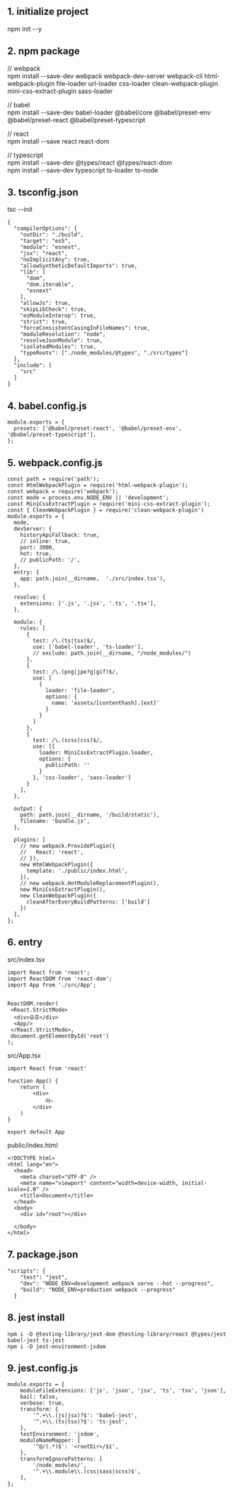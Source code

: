 ## 1. initialize project
npm init --y
## 2. npm package
// webpack  
npm install --save-dev webpack webpack-dev-server webpack-cli html-webpack-plugin file-loader url-loader css-loader clean-webpack-plugin mini-css-extract-plugin sass-loader 

// babel   
npm install --save-dev babel-loader @babel/core @babel/preset-env @babel/preset-react @babel/preset-typescript   

// react  
npm install --save react react-dom   

// typescript  
npm install --save-dev @types/react @types/react-dom   
npm install --save-dev typescript ts-loader ts-node

## 3. tsconfig.json
tsc --init  
```
{
  "compilerOptions": {
    "outDir": "./build",
    "target": "es5",
    "module": "esnext",
    "jsx": "react",
    "noImplicitAny": true,
    "allowSyntheticDefaultImports": true,
    "lib": [
      "dom",
      "dom.iterable",
      "esnext"
    ],
    "allowJs": true,
    "skipLibCheck": true,
    "esModuleInterop": true,
    "strict": true,
    "forceConsistentCasingInFileNames": true,
    "moduleResolution": "node",
    "resolveJsonModule": true,
    "isolatedModules": true,
    "typeRoots": ["./node_modules/@types", "./src/types"]
  },
  "include": [
    "src"
  ]
}
```
## 4. babel.config.js
```
module.exports = {
  presets: ['@babel/preset-react', '@babel/preset-env', '@babel/preset-typescript'],
};
```

## 5. webpack.config.js
```
const path = require('path');
const HtmlWebpackPlugin = require('html-webpack-plugin');
const webpack = require('webpack');
const mode = process.env.NODE_ENV || 'development';
const MiniCssExtractPlugin = require('mini-css-extract-plugin');
const { CleanWebpackPlugin } = require('clean-webpack-plugin')
module.exports = {
  mode,
  devServer: {
    historyApiFallback: true,
    // inline: true,
    port: 3000,
    hot: true,
    // publicPath: '/',
  },
  entry: {
    app: path.join(__dirname,  './src/index.tsx'),
  },

  resolve: {
    extensions: ['.js', '.jsx', '.ts', '.tsx'],
  },

  module: {
    rules: [
      {
        test: /\.(ts|tsx)$/,
        use: ['babel-loader', 'ts-loader'],
        // exclude: path.join(__dirname, "/node_modules/")
      },
      {
        test: /\.(png|jpe?g|gif)$/,
        use: [
          {
            loader: 'file-loader',
            options: {
              name: 'assets/[contenthash].[ext]'
            }
          }
        ]
      },
      {
        test: /\.(scss|css)$/,
        use: [{
          loader: MiniCssExtractPlugin.loader,
          options: {
            publicPath: ''
          }
        }, 'css-loader', 'sass-loader']
      }
    ],
  },

  output: {
    path: path.join(__dirname, '/build/static'),
    filename: 'bundle.js',
  },

  plugins: [
    // new webpack.ProvidePlugin({
    //   React: 'react',
    // }),
    new HtmlWebpackPlugin({
      template: './public/index.html',
    }),
    // new webpack.HotModuleReplacementPlugin(),
    new MiniCssExtractPlugin(),
    new CleanWebpackPlugin({
      cleanAfterEveryBuildPatterns: ['build']
    })
  ],
};
```
## 6. entry
src/index.tsx
```
import React from 'react';
import ReactDOM from 'react-dom'; 
import App from './src/App';

 
ReactDOM.render( 
 <React.StrictMode> 
  <div>요호</div>
  <App/>
 </React.StrictMode>,
 document.getElementById('root') 
);
```
src/App.tsx
```
import React from 'react'

function App() {
    return (
        <div>
            어~
        </div>
    )
}

export default App
```
public/index.html
```
<!DOCTYPE html>
<html lang="en">
  <head>
    <meta charset="UTF-8" />
    <meta name="viewport" content="width=device-width, initial-scale=1.0" />
    <title>Document</title>
  </head>
  <body>
    <div id="root"></div> 
   
  </body>
</html>
```

## 7. package.json
```
"scripts": {
    "test": "jest",
    "dev": "NODE_ENV=development webpack serve --hot --progress",
    "build": "NODE_ENV=production webpack --progress"
  }
```

## 8. jest install
```
npm i -D @testing-library/jest-dom @testing-library/react @types/jest babel-jest ts-jest
npm i -D jest-environment-jsdom
```

## 9. jest.config.js
```
module.exports = {
    moduleFileExtensions: ['js', 'json', 'jsx', 'ts', 'tsx', 'json'],
    bail: false,
    verbose: true,
    transform: {
        '^.+\\.(js|jsx)?$': 'babel-jest',
        '^.+\\.(ts|tsx)?$': 'ts-jest',
    },
    testEnvironment: 'jsdom',
    moduleNameMapper: {
        '^@/(.*)$': '<rootDir>/$1',
    },
    transformIgnorePatterns: [
        '/node_modules/',
        '^.+\\.module\\.(css|sass|scss)$',
    ],
};
```
